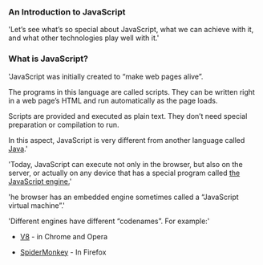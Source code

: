 ### An Introduction to JavaScript

'Let’s see what’s so special about JavaScript, what we can achieve with it, and what other technologies play well with it.'

### What is JavaScript?

'JavaScript was initially created to “make web pages alive”.

The programs in this language are called scripts. They can be written right in a web page’s HTML and run automatically as the page loads.

Scripts are provided and executed as plain text. They don’t need special preparation or compilation to run.

In this aspect, JavaScript is very different from another language called [Java](<'https://en.wikipedia.org/wiki/Java_(programming_language)'>).'

'Today, JavaScript can execute not only in the browser, but also on the server, or actually on any device that has a special program called [the JavaScript engine.]('https://en.wikipedia.org/wiki/JavaScript_engine')'

'he browser has an embedded engine sometimes called a “JavaScript virtual machine”.'

'Different engines have different “codenames”. For example:'

- [V8](<'https://en.wikipedia.org/wiki/V8_(JavaScript_engine)'>) - in Chrome and Opera

- [SpiderMonkey]('https://en.wikipedia.org/wiki/SpiderMonkey') - In Firefox
